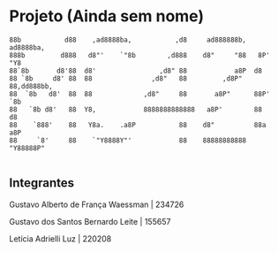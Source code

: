 # Projeto (Ainda sem nome)

```
88b           d88    ,ad8888ba,           ,d8     ad888888b,    ad8888ba,  
888b         d888   d8"'    `"8b        ,d888    d8"     "88   8P'    "Y8  
88`8b       d8'88  d8'                ,d8" 88            a8P  d8           
88 `8b     d8' 88  88               ,d8"   88         ,d8P"   88,dd888bb,  
88  `8b   d8'  88  88             ,d8"     88       a8P"      88P'    `8b  
88   `8b d8'   88  Y8,            8888888888888   a8P'        88       d8  
88    `888'    88   Y8a.    .a8P           88    d8"          88a     a8P  
88     `8'     88    `"Y8888Y"'            88    88888888888   "Y88888P"   
                                                                          
```

## Integrantes

Gustavo Alberto de França Waessman | 234726

Gustavo dos Santos Bernardo Leite | 155657

Letícia Adrielli Luz | 220208
